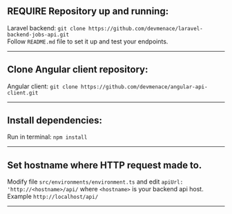 
REQUIRE Repository up and running:
---
Laravel backend:  ``git clone https://github.com/devmenace/laravel-backend-jobs-api.git``     
Follow `README.md` file to set it up and test your endpoints.

------------------------

Clone Angular client repository:
---
Angular client: ``git clone https://github.com/devmenace/angular-api-client.git``

-------------------------------

Install dependencies:
---
Run in terminal: ``npm install``

-------------------------------

Set hostname where HTTP request made to.
---
Modify file `src/environments/environment.ts` and edit `apiUrl: 'http://<hostname>/api/` where `<hostname>` is your backend api host. Example `http://localhost/api/`

------------------------

